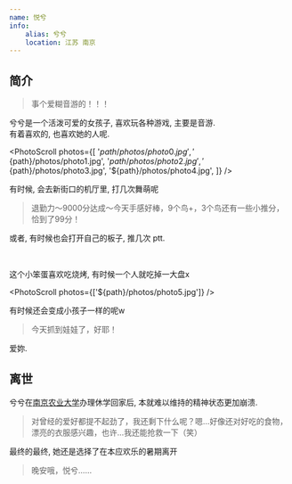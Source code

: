 ```yaml
---
name: 悦兮
info:
    alias: 兮兮
    location: 江苏 南京
---
```


## 简介

> 事个爱糊音游的！！！

兮兮是一个活泼可爱的女孩子, 喜欢玩各种游戏, 主要是音游.   
有着喜欢的, 也喜欢她的人呢.  

<PhotoScroll photos={[
'${path}/photos/photo0.jpg',
'${path}/photos/photo1.jpg',
'${path}/photos/photo2.jpg',
'${path}/photos/photo3.jpg',
'${path}/photos/photo4.jpg',
]} />

有时候, 会去新街口的机厅里, 打几次舞萌呢  

> 退勤力～9000分达成～今天手感好棒，9个鸟+，3个鸟还有一些小推分，恰到了99分！

或者, 有时候也会打开自己的板子, 推几次 ptt.  

<br />

这个小笨蛋喜欢吃烧烤, 有时候一个人就吃掉一大盘x  

<PhotoScroll photos={['${path}/photos/photo5.jpg']} />

有时候还会变成小孩子一样的呢w  

> 今天抓到娃娃了，好耶！

爱妳.  

## 离世

兮兮在[南京农业大学](https://rle.wiki/campus/NJAU.html)办理休学回家后, 本就难以维持的精神状态更加崩溃.  

> 对曾经的爱好都提不起劲了，我还剩下什么呢？嗯…好像还对好吃的食物，漂亮的衣服感兴趣，也许…我还能抢救一下（笑）

最终的最终, 她还是选择了在本应欢乐的暑期离开

> 晚安哦，悦兮……

